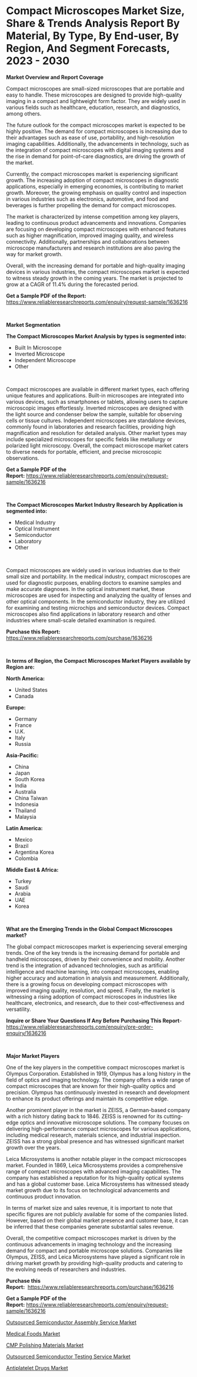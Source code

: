 <p><h1>Compact Microscopes Market Size, Share & Trends Analysis Report By Material, By Type, By End-user, By Region, And Segment Forecasts, 2023 - 2030</h1></p><p><strong>Market Overview and Report Coverage</strong></p>
<p><p>Compact microscopes are small-sized microscopes that are portable and easy to handle. These microscopes are designed to provide high-quality imaging in a compact and lightweight form factor. They are widely used in various fields such as healthcare, education, research, and diagnostics, among others.</p><p>The future outlook for the compact microscopes market is expected to be highly positive. The demand for compact microscopes is increasing due to their advantages such as ease of use, portability, and high-resolution imaging capabilities. Additionally, the advancements in technology, such as the integration of compact microscopes with digital imaging systems and the rise in demand for point-of-care diagnostics, are driving the growth of the market.</p><p>Currently, the compact microscopes market is experiencing significant growth. The increasing adoption of compact microscopes in diagnostic applications, especially in emerging economies, is contributing to market growth. Moreover, the growing emphasis on quality control and inspection in various industries such as electronics, automotive, and food and beverages is further propelling the demand for compact microscopes.</p><p>The market is characterized by intense competition among key players, leading to continuous product advancements and innovations. Companies are focusing on developing compact microscopes with enhanced features such as higher magnification, improved imaging quality, and wireless connectivity. Additionally, partnerships and collaborations between microscope manufacturers and research institutions are also paving the way for market growth.</p><p>Overall, with the increasing demand for portable and high-quality imaging devices in various industries, the compact microscopes market is expected to witness steady growth in the coming years. The market is projected to grow at a CAGR of 11.4% during the forecasted period.</p></p>
<p><strong>Get a Sample PDF of the Report:</strong> <a href="https://www.reliableresearchreports.com/enquiry/request-sample/1636216">https://www.reliableresearchreports.com/enquiry/request-sample/1636216</a></p>
<p>&nbsp;</p>
<p><strong>Market Segmentation</strong></p>
<p><strong>The Compact Microscopes Market Analysis by types is segmented into:</strong></p>
<p><ul><li>Built In Microscope</li><li>Inverted Microscope</li><li>Independent Microscope</li><li>Other</li></ul></p>
<p>&nbsp;</p>
<p><p>Compact microscopes are available in different market types, each offering unique features and applications. Built-in microscopes are integrated into various devices, such as smartphones or tablets, allowing users to capture microscopic images effortlessly. Inverted microscopes are designed with the light source and condenser below the sample, suitable for observing cells or tissue cultures. Independent microscopes are standalone devices, commonly found in laboratories and research facilities, providing high magnification and resolution for detailed analysis. Other market types may include specialized microscopes for specific fields like metallurgy or polarized light microscopy. Overall, the compact microscope market caters to diverse needs for portable, efficient, and precise microscopic observations.</p></p>
<p><strong>Get a Sample PDF of the Report:</strong>&nbsp;<a href="https://www.reliableresearchreports.com/enquiry/request-sample/1636216">https://www.reliableresearchreports.com/enquiry/request-sample/1636216</a></p>
<p>&nbsp;</p>
<p><strong>The Compact Microscopes Market Industry Research by Application is segmented into:</strong></p>
<p><ul><li>Medical Industry</li><li>Optical Instrument</li><li>Semiconductor</li><li>Laboratory</li><li>Other</li></ul></p>
<p>&nbsp;</p>
<p><p>Compact microscopes are widely used in various industries due to their small size and portability. In the medical industry, compact microscopes are used for diagnostic purposes, enabling doctors to examine samples and make accurate diagnoses. In the optical instrument market, these microscopes are used for inspecting and analyzing the quality of lenses and other optical components. In the semiconductor industry, they are utilized for examining and testing microchips and semiconductor devices. Compact microscopes also find applications in laboratory research and other industries where small-scale detailed examination is required.</p></p>
<p><strong>Purchase this Report:</strong>&nbsp; <a href="https://www.reliableresearchreports.com/purchase/1636216">https://www.reliableresearchreports.com/purchase/1636216</a></p>
<p>&nbsp;</p>
<p><strong>In terms of Region, the Compact Microscopes Market Players available by Region are:</strong></p>
<p>
    <p> <strong> North America: </strong>
        <ul>
            <li>United States</li>
            <li>Canada</li>
        </ul>
        </p> 
    <p> <strong> Europe: </strong>
        <ul>
            <li>Germany</li>
            <li>France</li>
            <li>U.K.</li>
            <li>Italy</li>
            <li>Russia</li>
        </ul>
        </p> 
    <p> <strong> Asia-Pacific: </strong>
        <ul>
            <li>China</li>
            <li>Japan</li>
            <li>South Korea</li>
            <li>India</li>
            <li>Australia</li>
            <li>China Taiwan</li>
            <li>Indonesia</li>
            <li>Thailand</li>
            <li>Malaysia</li>
        </ul>
        </p> 
    <p> <strong> Latin America: </strong>
        <ul>
            <li>Mexico</li>
            <li>Brazil</li>
            <li>Argentina Korea</li>
            <li>Colombia</li>
        </ul>
        </p> 
    <p> <strong> Middle East & Africa: </strong>
        <ul>
            <li>Turkey</li>
            <li>Saudi</li>
            <li>Arabia</li>
            <li>UAE</li>
            <li>Korea</li>
        </ul>
    </p>
    </p>
<p>&nbsp;</p>
<p><strong>What are the Emerging Trends in the Global Compact Microscopes market?</strong></p>
<p><p>The global compact microscopes market is experiencing several emerging trends. One of the key trends is the increasing demand for portable and handheld microscopes, driven by their convenience and mobility. Another trend is the integration of advanced technologies, such as artificial intelligence and machine learning, into compact microscopes, enabling higher accuracy and automation in analysis and measurement. Additionally, there is a growing focus on developing compact microscopes with improved imaging quality, resolution, and speed. Finally, the market is witnessing a rising adoption of compact microscopes in industries like healthcare, electronics, and research, due to their cost-effectiveness and versatility.</p></p>
<p><strong>Inquire or Share Your Questions If Any Before Purchasing This Report</strong>- <a href="https://www.reliableresearchreports.com/enquiry/pre-order-enquiry/1636216">https://www.reliableresearchreports.com/enquiry/pre-order-enquiry/1636216</a></p>
<p>&nbsp;</p>
<p><strong>Major Market Players</strong></p>
<p><p>One of the key players in the competitive compact microscopes market is Olympus Corporation. Established in 1919, Olympus has a long history in the field of optics and imaging technology. The company offers a wide range of compact microscopes that are known for their high-quality optics and precision. Olympus has continuously invested in research and development to enhance its product offerings and maintain its competitive edge.</p><p>Another prominent player in the market is ZEISS, a German-based company with a rich history dating back to 1846. ZEISS is renowned for its cutting-edge optics and innovative microscope solutions. The company focuses on delivering high-performance compact microscopes for various applications, including medical research, materials science, and industrial inspection. ZEISS has a strong global presence and has witnessed significant market growth over the years.</p><p>Leica Microsystems is another notable player in the compact microscopes market. Founded in 1869, Leica Microsystems provides a comprehensive range of compact microscopes with advanced imaging capabilities. The company has established a reputation for its high-quality optical systems and has a global customer base. Leica Microsystems has witnessed steady market growth due to its focus on technological advancements and continuous product innovation.</p><p>In terms of market size and sales revenue, it is important to note that specific figures are not publicly available for some of the companies listed. However, based on their global market presence and customer base, it can be inferred that these companies generate substantial sales revenue.</p><p>Overall, the competitive compact microscopes market is driven by the continuous advancements in imaging technology and the increasing demand for compact and portable microscope solutions. Companies like Olympus, ZEISS, and Leica Microsystems have played a significant role in driving market growth by providing high-quality products and catering to the evolving needs of researchers and industries.</p></p>
<p><strong>Purchase this Report:</strong>&nbsp;&nbsp;<a href="https://www.reliableresearchreports.com/purchase/1636216">https://www.reliableresearchreports.com/purchase/1636216</a></p>
<p></p>
<p><strong>Get a Sample PDF of the Report:</strong>&nbsp;<a href="https://www.reliableresearchreports.com/enquiry/request-sample/1636216">https://www.reliableresearchreports.com/enquiry/request-sample/1636216</a></p>
<p><p><a href="https://www.linkedin.com/pulse/outsourced-semiconductor-assembly-service-market-challenges-opportunities-clmde/">Outsourced Semiconductor Assembly Service Market</a></p><p><a href="https://medium.com/@reganklocko456458/medical-foods-market-the-key-to-successful-business-strategy-forecast-till-2030-f0a48941cd2b">Medical Foods Market</a></p><p><a href="https://www.linkedin.com/pulse/cmp-polishing-materials-market-research-report-unlocks-analysis-q1hoe/">CMP Polishing Materials Market</a></p><p><a href="https://www.linkedin.com/pulse/outsourced-semiconductor-testing-service-market-challenges-l0wve/">Outsourced Semiconductor Testing Service Market</a></p><p><a href="https://medium.com/@noelkunzei1/decoding-antiplatelet-drugs-market-metrics-market-share-trends-and-growth-patterns-b97f5fdbf568">Antiplatelet Drugs Market</a></p></p>